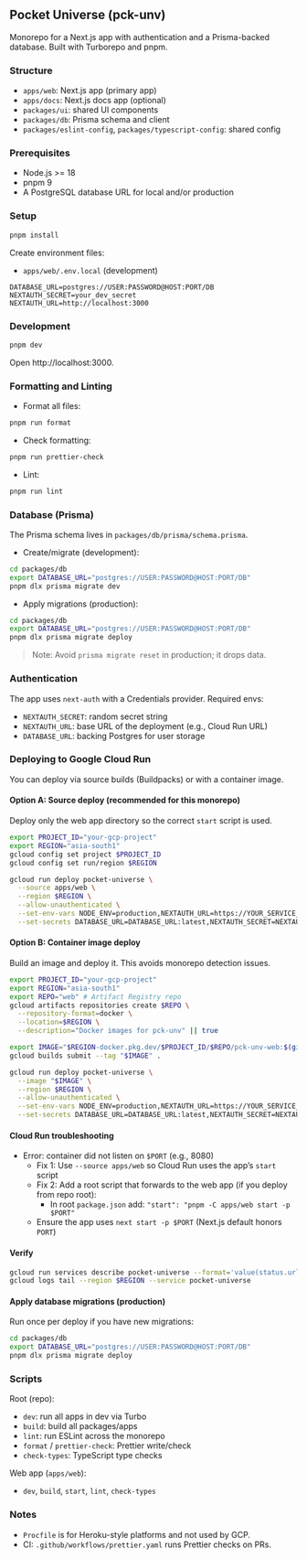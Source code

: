 ## Pocket Universe (pck-unv)

Monorepo for a Next.js app with authentication and a Prisma-backed database. Built with Turborepo and pnpm.

### Structure
- `apps/web`: Next.js app (primary app)
- `apps/docs`: Next.js docs app (optional)
- `packages/ui`: shared UI components
- `packages/db`: Prisma schema and client
- `packages/eslint-config`, `packages/typescript-config`: shared config

### Prerequisites
- Node.js >= 18
- pnpm 9
- A PostgreSQL database URL for local and/or production

### Setup
```bash
pnpm install
```

Create environment files:
- `apps/web/.env.local` (development)
```
DATABASE_URL=postgres://USER:PASSWORD@HOST:PORT/DB
NEXTAUTH_SECRET=your_dev_secret
NEXTAUTH_URL=http://localhost:3000
```

### Development
```bash
pnpm dev
```
Open http://localhost:3000.

### Formatting and Linting
- Format all files:
```bash
pnpm run format
```
- Check formatting:
```bash
pnpm run prettier-check
```
- Lint:
```bash
pnpm run lint
```

### Database (Prisma)
The Prisma schema lives in `packages/db/prisma/schema.prisma`.

- Create/migrate (development):
```bash
cd packages/db
export DATABASE_URL="postgres://USER:PASSWORD@HOST:PORT/DB"
pnpm dlx prisma migrate dev
```

- Apply migrations (production):
```bash
cd packages/db
export DATABASE_URL="postgres://USER:PASSWORD@HOST:PORT/DB"
pnpm dlx prisma migrate deploy
```

> Note: Avoid `prisma migrate reset` in production; it drops data.

### Authentication
The app uses `next-auth` with a Credentials provider. Required envs:
- `NEXTAUTH_SECRET`: random secret string
- `NEXTAUTH_URL`: base URL of the deployment (e.g., Cloud Run URL)
- `DATABASE_URL`: backing Postgres for user storage

### Deploying to Google Cloud Run

You can deploy via source builds (Buildpacks) or with a container image.

#### Option A: Source deploy (recommended for this monorepo)
Deploy only the web app directory so the correct `start` script is used.
```bash
export PROJECT_ID="your-gcp-project"
export REGION="asia-south1"
gcloud config set project $PROJECT_ID
gcloud config set run/region $REGION

gcloud run deploy pocket-universe \
  --source apps/web \
  --region $REGION \
  --allow-unauthenticated \
  --set-env-vars NODE_ENV=production,NEXTAUTH_URL=https://YOUR_SERVICE_URL \
  --set-secrets DATABASE_URL=DATABASE_URL:latest,NEXTAUTH_SECRET=NEXTAUTH_SECRET:latest
```

#### Option B: Container image deploy
Build an image and deploy it. This avoids monorepo detection issues.
```bash
export PROJECT_ID="your-gcp-project"
export REGION="asia-south1"
export REPO="web" # Artifact Registry repo
gcloud artifacts repositories create $REPO \
  --repository-format=docker \
  --location=$REGION \
  --description="Docker images for pck-unv" || true

export IMAGE="$REGION-docker.pkg.dev/$PROJECT_ID/$REPO/pck-unv-web:$(git rev-parse --short HEAD)"
gcloud builds submit --tag "$IMAGE" .

gcloud run deploy pocket-universe \
  --image "$IMAGE" \
  --region $REGION \
  --allow-unauthenticated \
  --set-env-vars NODE_ENV=production,NEXTAUTH_URL=https://YOUR_SERVICE_URL \
  --set-secrets DATABASE_URL=DATABASE_URL:latest,NEXTAUTH_SECRET=NEXTAUTH_SECRET:latest
```

#### Cloud Run troubleshooting
- Error: container did not listen on `$PORT` (e.g., 8080)
  - Fix 1: Use `--source apps/web` so Cloud Run uses the app’s `start` script
  - Fix 2: Add a root script that forwards to the web app (if you deploy from repo root):
    - In root `package.json` add: `"start": "pnpm -C apps/web start -p $PORT"`
  - Ensure the app uses `next start -p $PORT` (Next.js default honors `PORT`)

#### Verify
```bash
gcloud run services describe pocket-universe --format='value(status.url)'
gcloud logs tail --region $REGION --service pocket-universe
```

#### Apply database migrations (production)
Run once per deploy if you have new migrations:
```bash
cd packages/db
export DATABASE_URL="postgres://USER:PASSWORD@HOST:PORT/DB"
pnpm dlx prisma migrate deploy
```

### Scripts
Root (repo):
- `dev`: run all apps in dev via Turbo
- `build`: build all packages/apps
- `lint`: run ESLint across the monorepo
- `format` / `prettier-check`: Prettier write/check
- `check-types`: TypeScript type checks

Web app (`apps/web`):
- `dev`, `build`, `start`, `lint`, `check-types`

### Notes
- `Procfile` is for Heroku-style platforms and not used by GCP.
- CI: `.github/workflows/prettier.yaml` runs Prettier checks on PRs.
